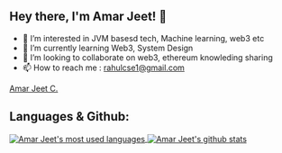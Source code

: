 ## Hey there, I'm Amar Jeet! 👋

- 👀 I’m interested in JVM basesd tech, Machine learning, web3 etc
- 🌱 I’m currently learning Web3, System Design
- 💞️ I’m looking to collaborate on web3, ethereum knowleding sharing 
- 📫 How to reach me : rahulcse1@gmail.com

<div class="badge-base LI-profile-badge" data-locale="en_US" data-size="medium" data-theme="light" data-type="VERTICAL" data-vanity="rahulcse1" data-version="v1"><a class="badge-base__link LI-simple-link" href="https://de.linkedin.com/in/rahulcse1?trk=profile-badge">Amar Jeet C.</a></div>

<!---
rahulcse1/rahulcse1 is a ✨ special ✨ repository because its `README.md` (this file) appears on your GitHub profile.
You can click the Preview link to take a look at your changes.
--->

 ## Languages & Github: ##

<a href="https://github.com/rahulcse1">
  <img align="center" src="https://github-readme-stats.vercel.app/api/top-langs/?username=rahulcse1&theme=light&count_private=true&layout=compact" alt="Amar Jeet's most used languages" />
</a>
<a href="https://github.com/rahulcse1">
 <img align="center" src="https://github-readme-stats.vercel.app/api?username=rahulcse1&show_icons=true&theme=light&line_height=27&include_all_commits=true&count_private=true&hide=issues,prs,contribs" alt="Amar Jeet's github stats"/>
</a>
